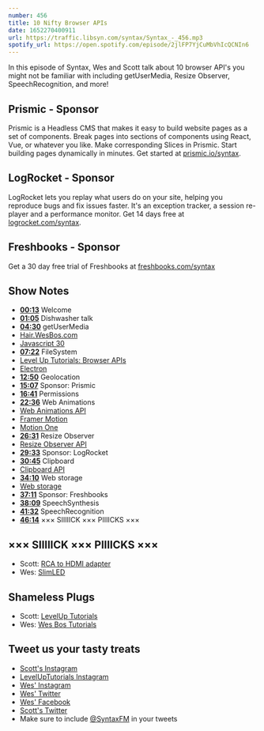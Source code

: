 ```yaml
---
number: 456
title: 10 Nifty Browser APIs
date: 1652270400911
url: https://traffic.libsyn.com/syntax/Syntax_-_456.mp3
spotify_url: https://open.spotify.com/episode/2jlFP7YjCuMbVhIcQCNIn6
---
```


In this episode of Syntax, Wes and Scott talk about 10 browser API's you might not be familiar with including getUserMedia, Resize Observer, SpeechRecognition, and more!

## Prismic  - Sponsor

Prismic is a Headless CMS that makes it easy to build website pages as a set of components. Break pages into sections of components using React, Vue, or whatever you like. Make corresponding Slices in Prismic. Start building pages dynamically in minutes. Get started at [prismic.io/syntax](https://prismic.io/syntax).

## LogRocket - Sponsor

LogRocket lets you replay what users do on your site, helping you reproduce bugs and fix issues faster. It's an exception tracker, a session re-player and a performance monitor. Get 14 days free at [logrocket.com/syntax](https://logrocket.com/syntax).

## Freshbooks - Sponsor

Get a 30 day free trial of Freshbooks at [freshbooks.com/syntax](https://freshbooks.com/syntax)

## Show Notes

* **[00:13](#t=00:13)** Welcome
* **[01:05](#t=01:05)** Dishwasher talk
* **[04:30](#t=04:30)** getUserMedia
* [Hair.WesBos.com](https://hair.wesbos.com)
* [Javascript 30](https://javascript30.com)
* **[07:22](#t=07:22)** FileSystem
* [Level Up Tutorials: Browser APIs](https://leveluptutorials.com/tutorials/exploring-browser-apis/intro-to-exploring-browser-apis)
* [Electron](https://www.electronjs.org)
* **[12:50](#t=12:50)** Geolocation
* **[15:07](#t=15:07)** Sponsor: Prismic
* **[16:41](#t=16:41)** Permissions
* **[22:36](#t=22:36)** Web Animations
* [Web Animations API](https://developer.mozilla.org/en-US/docs/Web/API/Web_Animations_API)
* [Framer Motion](https://www.framer.com/motion/)
* [Motion One](https://motion.dev)
* **[26:31](#t=26:31)** Resize Observer
* [Resize Observer API](https://developer.mozilla.org/en-US/docs/Web/API/Resize_Observer_API)
* **[29:33](#t=29:33)** Sponsor: LogRocket
* **[30:45](#t=30:45)** Clipboard
* [Clipboard API](https://developer.mozilla.org/en-US/docs/Web/API/Clipboard_API)
* **[34:10](#t=34:10)** Web storage
* [Web storage](https://developer.mozilla.org/en-US/docs/Web/API/Web_Storage_API)
* **[37:11](#t=37:11)** Sponsor: Freshbooks
* **[38:09](#t=38:09)** SpeechSynthesis
* **[41:32](#t=41:32)** SpeechRecognition
* **[46:14](#t=46:14)** ××× SIIIIICK ××× PIIIICKS ×××

## ××× SIIIIICK ××× PIIIICKS ×××

* Scott: [RCA to HDMI adapter](https://amzn.to/3y5m7wz)
* Wes: [SlimLED](https://www.liteline.com/page/SlimLED)

## Shameless Plugs

* Scott: [LevelUp Tutorials](https://leveluptutorials.com/tutorials/keystone-js/introduction)
* Wes: [Wes Bos Tutorials](https://wesbos.com/courses)

## Tweet us your tasty treats

* [Scott's Instagram](https://www.instagram.com/stolinski/)
* [LevelUpTutorials Instagram](https://www.instagram.com/LevelUpTutorials/)
* [Wes' Instagram](https://www.instagram.com/wesbos/)
* [Wes' Twitter](https://twitter.com/wesbos)
* [Wes' Facebook](https://www.facebook.com/wesbos.developer)
* [Scott's Twitter](https://twitter.com/stolinski)
* Make sure to include [@SyntaxFM](https://twitter.com/SyntaxFM) in your tweets
